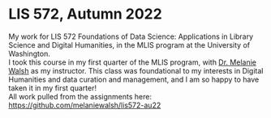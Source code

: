 # LIS 572, Autumn 2022
My work for LIS 572 Foundations of Data Science: Applications in Library Science and Digital Humanities, in the MLIS program at the University of Washington.
<br>
I took this course in my first quarter of the MLIS program, with [Dr. Melanie Walsh](https://melaniewalsh.org/) as my instructor. This class was foundational to my interests in Digital Humanities and data curation and management, and I am so happy to have taken it in my first quarter!
<br>
All work pulled from the assignments here: https://github.com/melaniewalsh/lis572-au22
